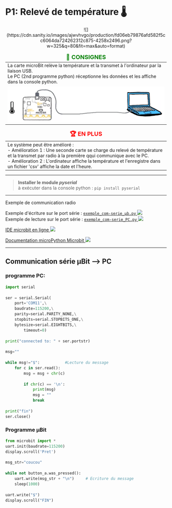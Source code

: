 # **P1: Relevé de température 🌡️**  
<center>![](https://cdn.sanity.io/images/ajwvhvgo/production/fd06eb79876afd582f5cc6064da724262312c875-4258x2496.png?w=325&q=80&fit=max&auto=format)
</center>


<table style="border: none;">
  <thead>
    <tr>
      <td align="center" style="color: green; font-weight: bold; font-size: 18px">
        📝 CONSIGNES
      </td>
    </tr>
  </thead>

  <tbody>
    <tr>
      <td>
      La carte microBit relève la température et la transmet à l'ordinateur par la liaison USB. <br>
      Le PC (2nd programme python) réceptionne les données et les affiche dans la console python.
    </td>
    </tr>
    <tr>
      <td>
        <center><img src="Communication.png")>
        </center>
      </td>
    </tr>
  </tbody>
</table>

<table style="border: none;">
  <thead>
    <tr>
      <td align="center" style="color: red; font-weight: bold; font-size: 18px">
        🏆 EN PLUS
      </td>
    </tr>
  </thead>

  <tbody>
    <tr>
      <td>
      Le système peut être amélioré :  <br>
      <bold>- Amélioration 1</bold> : Une seconde carte se charge du relevé de température et la transmet par radio à la première qqui communique avec le PC.<br>
      <bold>- Amélioration 2</bold> : L'ordinateur affiche la température et l'enregistre dans un fichier 'csv' affiche la date et l'heure.
    </td>
    </tr>
  </tbody>
</table>

___

> **Installer le module _pyserial_**  
> à exécuter dans la console python : ```pip install pyserial```

___

Exemple de communication radio



Exemple d'écriture sur le port série : <a href="https://sasl56-my.sharepoint.com/:u:/g/personal/mickael_kerviche_sa-sl_fr/EeEU5xTQ82BIgRs76XpQ7VEBtwN90OIwkt-MMshMSTOQxg" target="_blank">`exemple_com-serie_µb.py`
![](https://icons.iconarchive.com/icons/untergunter/leaf-mimes/32/text-x-python-icon.png)</a><br>
Exemple de lecture sur le port série : <a href="https://sasl56-my.sharepoint.com/:u:/g/personal/mickael_kerviche_sa-sl_fr/EWn37BtSWGNJvaH1BjiUnWYBlSV1JZ9YsuftKzIax-Azhw" target="_blank">`exemple_com-serie_PC.py`
![](https://icons.iconarchive.com/icons/untergunter/leaf-mimes/32/text-x-python-icon.png)</a>

<a href="https://python.microbit.org/v/2" target="_blank">IDE microbit en ligne
![](https://icons.iconarchive.com/icons/icons8/windows-8/24/Programming-External-Link-icon.png)</a><br>


<a href="https://microbit-micropython.readthedocs.io/fr/latest/" target="_blank">Documentation microPython Microbit
![](https://icons.iconarchive.com/icons/icons8/windows-8/24/Programming-External-Link-icon.png)</a>


___
## Communication série µBit --> PC

### programme PC:

```Python
import serial

ser = serial.Serial(
    port='COM11',\
    baudrate=115200,\
    parity=serial.PARITY_NONE,\
    stopbits=serial.STOPBITS_ONE,\
    bytesize=serial.EIGHTBITS,\
        timeout=0)

print("connected to: " + ser.portstr)

msg=""

while msg!="$":           #Lecture du message
    for c in ser.read():
        msg = msg + chr(c)

        if chr(c) == '\n':
            print(msg)
            msg = ""
            break
        
print("fin")
ser.close()
```

### Programme µBit
```Python
from microbit import *
uart.init(baudrate=115200)
display.scroll('Pret')

msg_str="coucou"

while not button_a.was_pressed():
    uart.write(msg_str + "\n")     # Ecriture du message
    sleep(1000)
    
uart.write("$")	
display.scroll("FIN") 
```